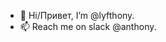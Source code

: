 - 👋 Hi/Привет, I’m @lyfthony.
- 📫 Reach me on slack @anthony.

<!---
lyfthony/lyfthony is a ✨ special ✨ repository because its `README.md` (this file) appears on your GitHub profile.
You can click the Preview link to take a look at your changes.
--->
